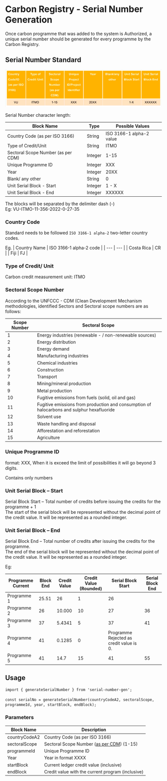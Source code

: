 # Carbon Registry - Serial Number Generation
Once carbon programme that was added to the system is Authorized, a unique serial number should be generated for every programme by the Carbon Registry.

## Serial Number Standard

![alt text](./docs/imgs/format.png)

Serial Number character length:

| Block Name | Type | Possible Values |
| --- | --- | --- |
| Country Code (as per ISO 3166) | String | ISO 3166-1 alpha-2 value |
| Type of Credit/Unit | String | ITMO |
| Sectoral Scope Number (as per CDM) | Integer | 1-15
| Unique Programme ID | Integer | XXX |
| Year | Integer | 20XX |
| Blank/ any other | String | 0 |
| Unit Serial Block - Start | Integer | 1 - X |
| Unit Serial Block - End | Integer | XXXXXX |

The blocks will be separated by the delimiter dash (-)<br>
Eg:
VU-ITMO-11-356-2022-0-27-35


### Country Code

Standard needs to be followed `ISO 3166-1 alpha-2` two-letter country codes. 

Eg.
| Country Name | ISO 3166-1 alpha-2 code |
| --- | --- |
| Costa Rica | CR |
| Fiji | FJ |

### Type of Credit/ Unit
Carbon credit measurement unit: ITMO

### Sectoral Scope Number
According to the UNFCCC - CDM (Clean Development Mechanism methodologies, identified Sectors and Sectoral scope numbers are as follows:


| Scope Number | Sectoral Scope |
| --- | --- |
| 1 | Energy industries (renewable - / non-renewable sources) |
| 2 | Energy distribution |
| 3 | Energy demand |
| 4 | Manufacturing industries |
| 5 | Chemical industries |
| 6 | Construction |
| 7 | Transport |
| 8 | Mining/mineral production |
| 9 | Metal production |
| 10 | Fugitive emissions from fuels (solid, oil and gas) |
| 11 | Fugitive emissions from production and consumption of halocarbons and sulphur hexafluoride |
| 12 | Solvent use |
| 13 | Waste handling and disposal |
| 14 | Afforestation and reforestation |
| 15 | Agriculture |

### Unique Programme ID
format: XXX, When it is exceed the limit of possibilities it will go beyond 3 digits. 

Contains only numbers

### Unit Serial Block – Start
Serial Block Start – Total number of credits before issuing the credits for the programme + 1 <br>
The start of the serial block will be represented without the decimal point of the credit value. It will be represented as a rounded integer.

### Unit Serial Block – End
Serial Block End – Total number of credits after issuing the credits for the programme. <br>
The end of the serial block will be represented without the decimal point of the credit value.
It will be represented as a rounded integer.

Eg:

| Programme Current | Block End | Credit Value | Credit Value (Rounded) | Serial Block Start | Serial Block End |
| --- | --- | --- | --- | --- | --- |
| Programme 1 | 25.51 | 26 | 1 | 26 |
| Programme 2 | 26 | 10.000 | 10 | 27 | 36 |
| Programme 3 | 37 | 5.4341 | 5 | 37 | 41 |
| Programme 4 | 41 | 0.1285 | 0 | Programme Rejected as credit value is 0. |
| Programme 5 | 41 | 14.7 | 15 | 41 | 55 |


## Usage
```
import { generateSerialNumber } from 'serial-number-gen';

const serialNo = generateSerialNumber(countryCodeA2, sectoralScope, programmeId, year, startBlock, endBlock);

```

### Parameters
| Block Name | Description |
| --- | --- |
| countryCodeA2 | Country Code (as per ISO 3166) |
| sectoralScope | Sectoral Scope Number ([as per CDM](###sectoral-scope-number)) (1-15)
| programmeId | Unique Programme ID |
| Year | Year in format XXXX |
| startBlock | Current ledger credit value (inclusive)|
| endBlock | Credit value with the current program  (inclusive)|